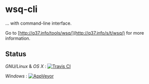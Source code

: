 # wsq-cli
... with command-line interface.

Go to [http://q37.info/tools/wsq/](http://q37.info/s/t/wsq/) for more information.

## Status
*GNU/Linux* & *OS X* : [![Travis CI](https://travis-ci.org/epeios-q37/wsq-cli.png)](https://travis-ci.org/epeios-q37/wsq-cli)
 
*Windows* : [![AppVeyor](http://ci.appveyor.com/api/projects/status/github/epeios-q37/wsq-cli)](http://ci.appveyor.com/project/epeios-q37/wsq-cli)

